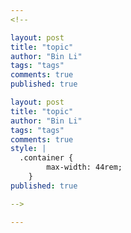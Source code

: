 ```yaml
---
<!--

layout: post
title: "topic"
author: "Bin Li"
tags: "tags"
comments: true
published: true

layout: post
title: "topic"
author: "Bin Li"
tags: "tags"
comments: true
style: |
  .container {
        max-width: 44rem;
    } 
published: true

-->

---
```


